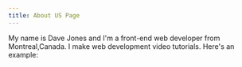 ```yaml
---
title: About US Page
---
```


My name is Dave Jones and I'm a front-end web developer from Montreal,Canada. I make web development video tutorials. Here's an example:
